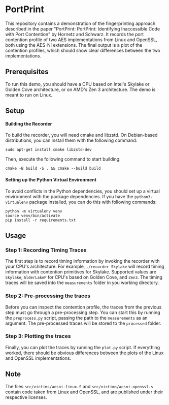 # PortPrint

This repository contains a demonstration of the fingerprinting approach described in the paper "PortPrint: PortPrint: Identifying Inaccessible Code with Port Contention" by Hornetz and Schwarz.
It records the port contention profile of two AES implementations from Linux and OpenSSL, both using the AES-NI extensions.
The final output is a plot of the contention profiles, which should show clear differences between the two implementations.

## Prerequisites
To run this demo, you should have a CPU based on Intel's Skylake or Golden Cove architecture, or on AMD's Zen 3 architecture.
The demo is meant to run on Linux.

## Setup
#### Building the Recorder
To build the recorder, you will need cmake and libzstd. On Debian-based distributions, you can install them with the following command:
```shell
sudo apt-get install cmake libzstd-dev
```
Then, execute the following command to start building:
```shell
cmake -B build -S . && cmake --build build
```

#### Setting up the Python Virtual Environment
To avoid conflicts in the Python dependencies, you should set up a virtual environment with the package dependencies.
If you have the `python3-virtualenv` package installed, you can do this with following commands:
```shell
python -m virtualenv venv
source venv/bin/activate
pip install -r requirements.txt
```

## Usage
### Step 1: Recording Timing Traces
The first step is to record timing information by invoking the recorder with your CPU's architecture.
For example, `./recorder Skylake` will record timing information with contention primitives for Skylake.
Supported values are `Skylake`, `AlderLakeP` for CPU's based on Golden Cove, and `Zen3`.
The timing traces will be saved into the `measurements` folder in you working directory.

### Step 2: Pre-processing the traces
Before you can inspect the contention profile, the traces from the previous step must go through a pre-processing step.
You can start this by running the `preprocess.py` script, passing the path to the `measurements` as an argument.
The pre-processed traces will be stored to the `processed` folder.

### Step 3: Plotting the traces
Finally, you can plot the traces by running the `plot.py` script. If everything worked, there should be obvious differences between the plots of the Linux and OpenSSL implementations.

## Note
The files `src/victims/aesni-linux.S` and `src/victims/aesni-openssl.s` contain code taken from Linux and OpenSSL, and are published under their respective licenses.
